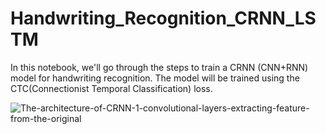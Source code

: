 # Handwriting_Recognition_CRNN_LSTM
In this notebook, we'll go through the steps to train a CRNN (CNN+RNN) model for handwriting recognition. The model will be trained using the CTC(Connectionist Temporal Classification) loss.

![The-architecture-of-CRNN-1-convolutional-layers-extracting-feature-from-the-original](https://user-images.githubusercontent.com/67474853/128238028-c9c6ebcc-aba2-4bdd-8130-678754b98903.png)
